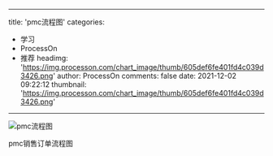 
---
title: 'pmc流程图'
categories: 
 - 学习
 - ProcessOn
 - 推荐
headimg: 'https://img.processon.com/chart_image/thumb/605def6fe401fd4c039d3426.png'
author: ProcessOn
comments: false
date: 2021-12-02 09:22:12
thumbnail: 'https://img.processon.com/chart_image/thumb/605def6fe401fd4c039d3426.png'
---

<div>   
<img class="thumb" alt="pmc流程图" src="https://img.processon.com/chart_image/thumb/605def6fe401fd4c039d3426.png" referrerpolicy="no-referrer">
<p>pmc销售订单流程图</p>  
</div>
            